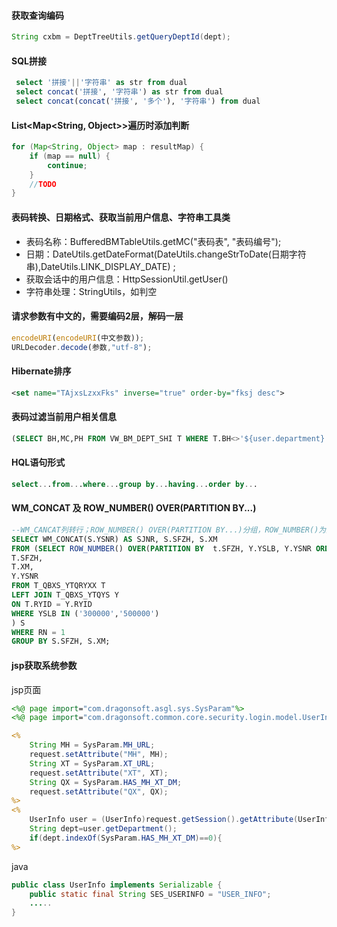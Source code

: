 #### 获取查询编码 ####
```java
String cxbm = DeptTreeUtils.getQueryDeptId(dept);
```

#### SQL拼接 ####
```sql
 select '拼接'||'字符串' as str from dual 
 select concat('拼接', '字符串') as str from dual 
 select concat(concat('拼接', '多个'), '字符串') from dual 
```

#### List<Map<String, Object>>遍历时添加判断
```java
for (Map<String, Object> map : resultMap) {
    if (map == null) {
        continue;
    }
    //TODO
}
```

#### 表码转换、日期格式、获取当前用户信息、字符串工具类 ####
- 表码名称：BufferedBMTableUtils.getMC("表码表", "表码编号");
- 日期：DateUtils.getDateFormat(DateUtils.changeStrToDate(日期字符串),DateUtils.LINK_DISPLAY_DATE) ; 
- 获取会话中的用户信息：HttpSessionUtil.getUser()
- 字符串处理：StringUtils，如判空

#### 请求参数有中文的，需要编码2层，解码一层 ####
```js
encodeURI(encodeURI(中文参数));
URLDecoder.decode(参数,"utf-8");
```
#### Hibernate排序 ####
```xml
<set name="TAjxsLzxxFks" inverse="true" order-by="fksj desc">
```

#### 表码过滤当前用户相关信息 ####
```sql
(SELECT BH,MC,PH FROM VW_BM_DEPT_SHI T WHERE T.BH<>'${user.department}');
```

#### HQL语句形式 ####
```SQL
select...from...where...group by...having...order by...
```

#### WM_CONCAT 及 ROW_NUMBER() OVER(PARTITION BY...) ####
```sql
--WM_CANCAT列转行；ROW_NUMBER() OVER(PARTITION BY...)分组，ROW_NUMBER()为序号，如1 2 3为不同的组
SELECT WM_CONCAT(S.YSNR) AS SJNR, S.SFZH, S.XM
FROM (SELECT ROW_NUMBER() OVER(PARTITION BY  t.SFZH, Y.YSLB, Y.YSNR ORDER BY Y.TQSJ DESC) RN,
T.SFZH,
T.XM,
Y.YSNR
FROM T_QBXS_YTQRYXX T
LEFT JOIN T_QBXS_YTQYS Y
ON T.RYID = Y.RYID
WHERE YSLB IN ('300000','500000')
) S
WHERE RN = 1
GROUP BY S.SFZH, S.XM;
```

#### jsp获取系统参数 ####
jsp页面
```jsp
<%@ page import="com.dragonsoft.asgl.sys.SysParam"%>
<%@ page import="com.dragonsoft.common.core.security.login.model.UserInfo"%>

<%
    String MH = SysParam.MH_URL;
    request.setAttribute("MH", MH);
    String XT = SysParam.XT_URL;
    request.setAttribute("XT", XT);
    String QX = SysParam.HAS_MH_XT_DM;
    request.setAttribute("QX", QX);
%>
<%
	UserInfo user = (UserInfo)request.getSession().getAttribute(UserInfo.SES_USERINFO);
	String dept=user.getDepartment();
	if(dept.indexOf(SysParam.HAS_MH_XT_DM)==0){
%>
```
java
```java
public class UserInfo implements Serializable {
	public static final String SES_USERINFO = "USER_INFO";
	.....
}
```
